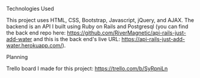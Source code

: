Technologies Used

This project uses HTML, CSS, Bootstrap, Javascript, jQuery, and AJAX. The backend is an API I built using Ruby on Rails and Postgresql (you can find the back end repo here: https://github.com/RiverMagnetic/api-rails-just-add-water and this is the back end's live URL: https://api-rails-just-add-water.herokuapp.com/).


Planning

Trello board I made for this project: https://trello.com/b/SyRpniLn
